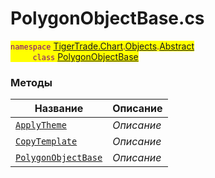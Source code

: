 
# PolygonObjectBase.cs
<mark style="color:purple;">`namespace` [TigerTrade.Chart](../../../../TigerTrade.Chart.md).[Objects](../../../../TigerTrade.Chart/Objects.md).[Abstract](../../../../TigerTrade.Chart/Objects/Abstract.md)  
&nbsp;&nbsp;&nbsp;&nbsp;&nbsp;&nbsp;&nbsp;&nbsp;&nbsp;`class` [PolygonObjectBase](../PolygonObjectBase.cs.md)

### Методы
| Название | Описание |
| --- | --- |
| [`ApplyTheme`](./Методы/ApplyTheme.md) | *Описание* |
| [`CopyTemplate`](./Методы/CopyTemplate.md) | *Описание* |
| [`PolygonObjectBase`](./Методы/PolygonObjectBase.md) | *Описание* |
